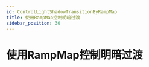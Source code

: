 ```yaml
---
id: ControlLightShadowTransitionByRampMap
title: 使用RampMap控制明暗过渡
sidebar_position: 30
---
```


# 使用RampMap控制明暗过渡



